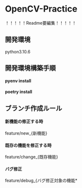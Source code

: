 # OpenCV-Practice
！！！！！Readme要編集！！！！！

## 開発環境
python3.10.6

## 開発環境構築手順
#### pyenv install
#### poetry install

## ブランチ作成ルール
#### 新機能の修正する時
feature/new_{新機能}

#### 既存の機能を修正する時
feature/change_{既存機能}

#### バグ修正
feature/debug_{バグ修正対象の機能*
